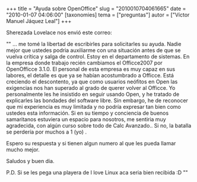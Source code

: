 +++
title = "Ayuda sobre OpenOffice"
slug = "2010010704061665"
date = "2010-01-07 04:06:00"
[taxonomies]
tema = ["preguntas"]
autor = ["Víctor Manuel Jáquez Leal"]
+++

Sherezada Lovelace nos envió este correo:

"" … me tomé la libertad de escribirles para solicitarles su ayuda.
Nadie mejor que ustedes podria auxiliarme con una situación antes de que
se vuelva crítica y salga de control. Estoy en el departamento de
sistemas. En la empresa donde trabajo recién cambiamos el Officce2007
por OpenOfficce 3.1.0. El personal de esta empresa es muy capaz en sus
labores, el detalle es que ya se habían acostumbrado a Officce. Está
creciendo el descontento, ya que como usuarios neófitos en Open las
exigencias nos han superado al grado de querer volver al Officce. Yo
personalmente les he insistido en seguir usando Open, y he tratado de
explicarles las bondades del software libre. Sin embargo, he de
reconocer que mi experiencia es muy limitada y no podría expresar tan
bien como ustedes esta información. Si en su tiempo y conciencia de
buenos samaritanos estuviera un espacio para nosotros, me sentiria muy
agradecida, con algún curso sobre todo de Calc Avanzado.. Si no, la
batalla se perdería por muchos a 1 (yo) .

Espero su respuesta y si tienen algun numero al que les pueda llamar
mucho mejor.

Saludos y buen dia.

P.D. Si se les pega una playera de I love Linux aca seria bien recibida
:D ""

